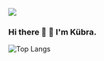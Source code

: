 <img src="https://media.licdn.com/dms/image/D4E16AQFglQr-TRLcbw/profile-displaybackgroundimage-shrink_350_1400/0/1697105131430?e=1703721600&v=beta&t=_zuPDR_gEDR8caakBmhyVG9INZB9GwzvJ2Dp1faOt90" width="auto">


### Hi there 👋 🌱 I'm Kübra. 


![Top Langs](https://github-readme-stats.vercel.app/api/top-langs/?username=kesicikubra&theme=tokyonight)
